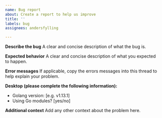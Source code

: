 ```yaml
---
name: Bug report
about: Create a report to help us improve
title: ''
labels: bug
assignees: andersfylling

---
```


**Describe the bug**
A clear and concise description of what the bug is.

**Expected behavior**
A clear and concise description of what you expected to happen.

**Error messages**
If applicable, copy the errors messages into this thread to help explain your problem.

**Desktop (please complete the following information):**
 - Golang version: [e.g. v1.13.1]
 - Using Go modules? [yes/no]

**Additional context**
Add any other context about the problem here.
